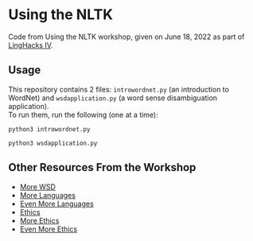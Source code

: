 # Using the NLTK
Code from Using the NLTK workshop, given on June 18, 2022 as part of [LingHacks IV](https://linghacks.tech/programs/linghacks-iv).
## Usage
This repository contains 2 files: `introwordnet.py` (an introduction to WordNet) and `wsdapplication.py` (a word sense disambiguation application).  
To run them, run the following (one at a time):
```
python3 introwordnet.py
```
```
python3 wsdapplication.py
```
## Other Resources From the Workshop
- [More WSD](https://github.com/alvations/pywsd)
- [More Languages](http://compling.hss.ntu.edu.sg/omw/)
- [Even More Languages](https://stanfordnlp.github.io/stanza/)
- [Ethics](https://aclanthology.org/2021.acl-long.149/)
- [More Ethics](https://aclanthology.org/N19-1061/)
- [Even More Ethics](https://aclanthology.org/2020.acl-main.485)
